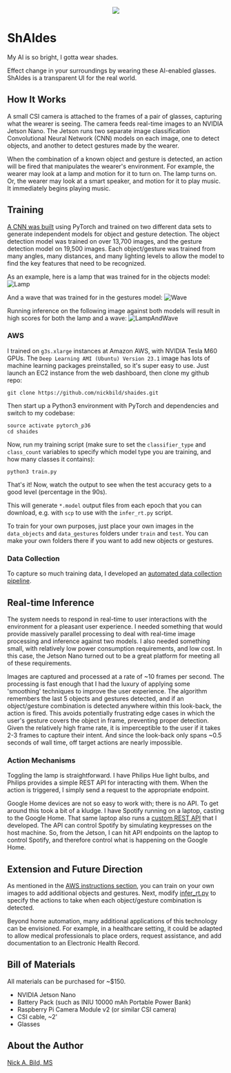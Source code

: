 <p align="center">
<img src="https://raw.githubusercontent.com/nickbild/shaides/master/img/logo.jpg">
</p>

# ShAIdes

My AI is so bright, I gotta wear shades.

Effect change in your surroundings by wearing these AI-enabled glasses.  ShAIdes is a transparent UI for the real world.

## How It Works

A small CSI camera is attached to the frames of a pair of glasses, capturing what the wearer is seeing.  The camera feeds real-time images to an NVIDIA Jetson Nano.  The Jetson runs two separate image classification Convolutional Neural Network (CNN) models on each image, one to detect objects, and another to detect gestures made by the wearer.

When the combination of a known object and gesture is detected, an action will be fired that manipulates the wearer's environment.  For example, the wearer may look at a lamp and motion for it to turn on.  The lamp turns on.  Or, the wearer may look at a smart speaker, and motion for it to play music.  It immediately begins playing music.

## Training

[A CNN was built](https://github.com/nickbild/shaides/blob/master/train.py) using PyTorch and trained on two different data sets to generate independent models for object and gesture detection.  The object detection model was trained on over 13,700 images, and the gesture detection model on 19,500 images.  Each object/gesture was trained from many angles, many distances, and many lighting levels to allow the model to find the key features that need to be recognized.

As an example, here is a lamp that was trained for in the objects model:
![Lamp](https://raw.githubusercontent.com/nickbild/shaides/master/data_objects/train/lamp1/img_1_25.jpg)

And a wave that was trained for in the gestures model:
![Wave](https://raw.githubusercontent.com/nickbild/shaides/master/data_gestures/train/arm/img_26_46.jpg)

Running inference on the following image against both models will result in high scores for both the lamp and a wave:
![LampAndWave](https://raw.githubusercontent.com/nickbild/shaides/master/data_gestures/test/arm/img_59_328.jpg)

### AWS

I trained on `g3s.xlarge` instances at Amazon AWS, with NVIDIA Tesla M60 GPUs.  The `Deep Learning AMI (Ubuntu) Version 23.1` image has lots of machine learning packages preinstalled, so it's super easy to use.  Just launch an EC2 instance from the web dashboard, then clone my github repo:

```
git clone https://github.com/nickbild/shaides.git
```

Then start up a Python3 environment with PyTorch and dependencies and switch to my codebase:

```
source activate pytorch_p36
cd shaides
```

Now, run my training script (make sure to set the `classifier_type` and `class_count` variables to specify which model type you are training, and how many classes it contains):

```
python3 train.py
```

That's it!  Now, watch the output to see when the test accuracy gets to a good level (percentage in the 90s).

This will generate `*.model` output files from each epoch that you can download, e.g. with `scp` to use with the `infer_rt.py` script.

To train for your own purposes, just place your own images in the `data_objects` and `data_gestures` folders under `train` and `test`.  You can make your own folders there if you want to add new objects or gestures.

### Data Collection

To capture so much training data, I developed an [automated data collection pipeline](https://github.com/nickbild/shaides/blob/master/capture_images.py).

## Real-time Inference

The system needs to respond in real-time to user interactions with the environment for a pleasant user experience.  I needed something that would provide massively parallel processing to deal with real-time image processing and inference against two models.  I also needed something small, with relatively low power consumption requirements, and low cost.  In this case, the Jetson Nano turned out to be a great platform for meeting all of these requirements.

Images are captured and processed at a rate of ~10 frames per second.  The processing is fast enough that I had the luxury of applying some 'smoothing' techniques to improve the user experience.  The algorithm remembers the last 5 objects and gestures detected, and if an object/gesture combination is detected anywhere within this look-back, the action is fired.  This avoids potentially frustrating edge cases in which the user's gesture covers the object in frame, preventing proper detection.  Given the relatively high frame rate, it is imperceptible to the user if it takes 2-3 frames to capture their intent.  And since the look-back only spans ~0.5 seconds of wall time, off target actions are nearly impossible.

### Action Mechanisms

Toggling the lamp is straightforward.  I have Philips Hue light bulbs, and Philips provides a simple REST API for interacting with them.  When the action is triggered, I simply send a request to the appropriate endpoint.

Google Home devices are not so easy to work with; there is no API.  To get around this took a bit of a kludge.  I have Spotify running on a laptop, casting to the Google Home.  That same laptop also runs a [custom REST API](https://github.com/nickbild/shaides/blob/master/api.py) that I developed.  The API can control Spotify by simulating keypresses on the host machine.  So, from the Jetson, I can hit API endpoints on the laptop to control Spotify, and therefore control what is happening on the Google Home.

## Extension and Future Direction

As mentioned in the [AWS instructions section](https://github.com/nickbild/shaides#aws), you can train on your own images to add additional objects and gestures.  Next, modify [infer_rt.py](https://github.com/nickbild/shaides/blob/master/infer_rt.py) to specify the actions to take when each object/gesture combination is detected.

Beyond home automation, many additional applications of this technology can be envisioned.  For example, in a healthcare setting, it could be adapted to allow medical professionals to place orders, request assistance, and add documentation to an Electronic Health Record.

## Bill of Materials

All materials can be purchased for ~$150.

- NVIDIA Jetson Nano
- Battery Pack (such as INIU 10000 mAh Portable Power Bank)
- Raspberry Pi Camera Module v2 (or similar CSI camera)
- CSI cable, ~2'
- Glasses

## About the Author

[Nick A. Bild, MS](https://nickbild79.firebaseapp.com/#!/)
